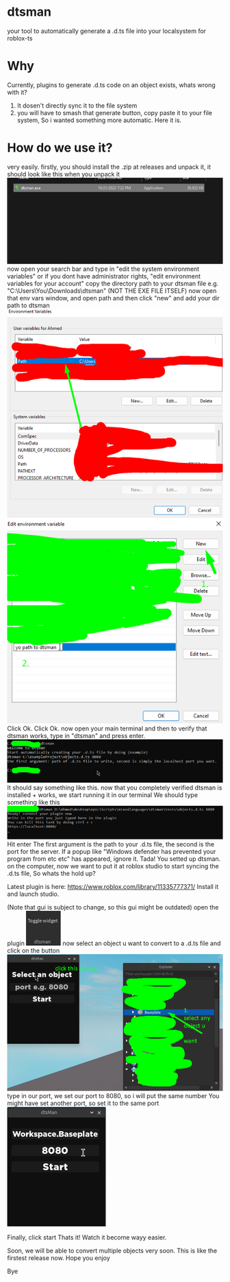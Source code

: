 # dtsman
your tool to automatically generate a .d.ts file into your localsystem for
roblox-ts
# Why
Currently, plugins to generate .d.ts code on an object exists, whats wrong with it?
1. It dosen't directly sync it to the file system
2. you will have to smash that generate button, copy paste it to your file system,
So i wanted something more automatic. Here it is.
# How do we use it?
very easily. firstly, you should install the .zip at releases
and unpack it,
it should look like this when you unpack it
![screenshot](/readmeimages/Screenshot_1.png)
now open your search bar and type in "edit the system environment variables" or if you
dont have administrator rights, "edit environment variables for your account"
copy the directory path to your dtsman file
e.g.
"C:\Users\You\Downloads\dtsman\"
(NOT THE EXE FILE ITSELF)
now open that env vars window, and open path and then click "new"
and add your dir path to dtsman
![screenshot2](/readmeimages/Screenshot_2.png)
![screenshot3](/readmeimages/Screenshot_3.png)
Click Ok.
Click Ok.
now open your main terminal and then to verify that dtsman works,
type in "dtsman" and press enter.
![screenshot4](/readmeimages/Screenshot_4.png)
It should say something like this.
now that you completely verified dtsman is installed + works,
we start running it in our terminal
We should type something like this
![screenshot5](/readmeimages/Screenshot_5.png)
Hit enter
The first argument is the path to your .d.ts file, the second is the port for the server.
If a popup like "Windows defender has prevented your program from etc etc" has appeared, ignore it.
Tada! You setted up dtsman. on the computer, now we want to put it at roblox studio to start syncing the .d.ts
file, So whats the hold up?

Latest plugin is here:
https://www.roblox.com/library/11335777371/
Install it and launch studio.

(Note that gui is subject to change, so this gui might be outdated)
open the plugin
![screenshot6](/readmeimages/Screenshot_6.png)
now select an object u want to convert to a .d.ts file and click on the button
![screenshot7](/readmeimages/Screenshot_7.png)
type in our port, we set our port to 8080, so i will put the same number
You might have set another port, so set it to the same port
![screenshot8](/readmeimages/Screenshot_8.png)

Finally, click start
Thats it! Watch it become wayy easier.

Soon, we will be able to convert multiple objects very soon. This is like
the firstest release now. Hope you enjoy

Bye